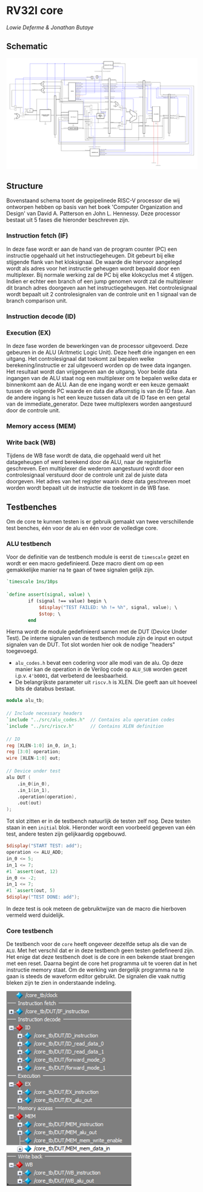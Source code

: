 # RV32I core

*Lowie Deferme & Jonathan Butaye*

## Schematic

![Overview](./res/core.svg)

## Structure

Bovenstaand schema toont de gepipelinede RISC-V processor die wij ontworpen hebben op basis van het boek 'Computer Organization and Design' van David A. Patterson en John L. Hennessy. Deze processor bestaat uit 5 fases die hieronder beschreven zijn. 

### Instruction fetch (IF)

In deze fase wordt er aan de hand van de program counter (PC) een instructie opgehaald uit het instructiegeheugen. Dit gebeurt bij elke stijgende flank van het kloksignaal. De waarde die hiervoor aangelegd wordt als adres voor het instructie geheugen wordt bepaald door een multiplexer. Bij normale werking zal de PC bij elke klokcyclus met 4 stijgen. Indien er echter een branch of een jump genomen wordt zal de multiplexer dit branch adres doorgeven aan het instructiegeheugen. Het controlesignaal wordt bepaalt uit 2 controlesignalen van de controle unit en 1 signaal van de branch comparison unit.

### Instruction decode (ID)

### Execution (EX)

In deze fase worden de bewerkingen van de processor uitgevoerd. Deze gebeuren in de ALU (Aritmetic Logic Unit). Deze heeft drie ingangen en een uitgang. 
Het controlesignaal dat toekomt zal bepalen welke berekening/instructie er zal uitgevoerd worden op de twee data ingangen. Het resultaat wordt dan vrijgegeven aan de uitgang.
Voor beide data ingangen van de ALU staat nog een multiplexer om te bepalen welke data er binnenkomt aan de ALU. Aan de ene ingang wordt er een keuze gemaakt tussen de volgende PC waarde en data die afkomstig is van de ID fase. Aan de andere ingang is het een keuze tussen data uit de ID fase en een getal van de immediate_generator. Deze twee multiplexers worden aangestuurd door de controle unit.

### Memory access (MEM)

### Write back (WB)

Tijdens de WB fase wordt de data, die opgehaald werd uit het datageheugen of werd berekend door de ALU, naar de registerfile geschreven. Een multiplexer die wederom aangestuurd wordt door een controlesignaal verstuurd door de controle unit zal de juiste data doorgeven. Het adres van het register waarin deze data geschreven moet worden wordt bepaalt uit de instructie die toekomt in de WB fase. 

## Testbenches

Om de core te kunnen testen is er gebruik gemaakt van twee verschillende test benches, één voor de alu en één voor de volledige core.

### ALU testbench

Voor de definitie van de testbench module is eerst de `timescale` gezet en wordt er een macro gedefinieerd. Deze macro dient om op een gemakkelijke manier na te gaan of twee signalen gelijk zijn. 

```verilog
`timescale 1ns/10ps

`define assert(signal, value) \
        if (signal !== value) begin \
            $display("TEST FAILED: %h != %h", signal, value); \
            $stop; \
        end
```

Hierna wordt de module gedefinieerd samen met de DUT (Device Under Test). De interne signalen van de testbench module zijn de input en output signalen van de DUT. Tot slot worden hier ook de nodige "headers" toegevoegd.
* `alu_codes.h` bevat een codering voor alle modi van de alu. Op deze manier kan de operation in de Verilog code op `ALU_SUB` worden gezet i.p.v. `4'b0001`, dat verbeterd de leesbaarheid.
* De belangrijkste parameter uit `riscv.h` is XLEN. Die geeft aan uit hoeveel bits de databus bestaat.

```verilog
module alu_tb;

// Include necessary headers
`include "../src/alu_codes.h"  // Contains alu operation codes
`include "../src/riscv.h"      // Contains XLEN definition

// IO
reg [XLEN-1:0] in_0, in_1;
reg [3:0] operation;
wire [XLEN-1:0] out;

// Device under test
alu DUT (
    .in_0(in_0),
    .in_1(in_1),
    .operation(operation),
    .out(out)
);
```

Tot slot zitten er in de testbench natuurlijk de testen zelf nog. Deze testen staan in een `initial` blok. Hieronder wordt een voorbeeld gegeven van één test, andere testen zijn gelijkaardig opgebouwd.

```verilog
$display("START TEST: add");
operation <= ALU_ADD;
in_0 <= 5;
in_1 <= 7;
#1 `assert(out, 12)
in_0 <= -2;
in_1 <= 7;
#1 `assert(out, 5)
$display("TEST DONE: add");
```

In deze test is ook meteen de gebruiktwijze van de macro die hierboven vermeld werd duidelijk.

### Core testbench

De testbench voor de `core` heeft ongeveer dezelfde setup als die van de `ALU`. Met het verschil dat er in deze testbench geen testen gedefineerd zijn. Het enige dat deze testbench doet is de core in een bekende staat brengen met een reset. Daarna begint de core het programma uit te voeren dat in het instructie memory staat. Om de werking van dergelijk programma na te gaan is steeds de waveform editor gebruikt. De signalen die vaak nuttig bleken zijn te zien in onderstaande indeling.

![Veelgebruikte signalen](./res/waveform_setup.PNG)

